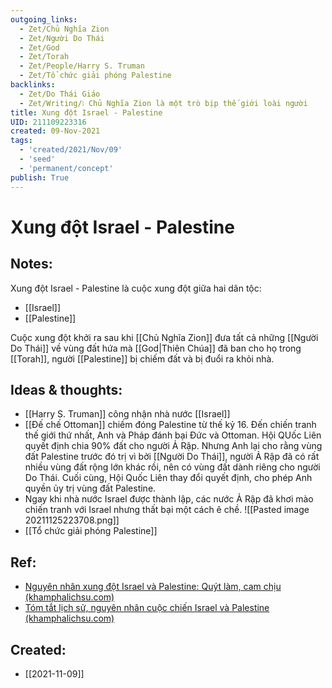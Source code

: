 ```yaml
---
outgoing_links:
  - Zet/Chủ Nghĩa Zion
  - Zet/Người Do Thái
  - Zet/God
  - Zet/Torah
  - Zet/People/Harry S. Truman
  - Zet/Tổ chức giải phóng Palestine
backlinks:
  - Zet/Do Thái Giáo
  - Zet/Writing/❕ Chủ Nghĩa Zion là một trò bịp thế giới loài người
title: Xung đột Israel - Palestine
UID: 211109223316
created: 09-Nov-2021
tags:
  - 'created/2021/Nov/09'
  - 'seed'
  - 'permanent/concept'
publish: True
---
```

# Xung đột Israel - Palestine

## Notes:
Xung đột Israel - Palestine là cuộc xung đột giữa hai dân tộc:

- [[Israel]]
- [[Palestine]]

Cuộc xung đột khởi ra sau khi [[Chủ Nghĩa Zion]] đưa tất cả những [[Người Do Thái]] về vùng đất hứa mà [[God|Thiên Chúa]] đã ban cho họ trong [[Torah]], người [[Palestine]] bị chiếm đất và bị đuổi ra khỏi nhà.

## Ideas & thoughts:
- [[Harry S. Truman]] công nhận nhà nước [[Israel]]
- [[Đế chế Ottoman]] chiếm đóng Palestine từ thế kỷ 16. Đến chiến tranh thế giới thứ nhất, Anh và Pháp đánh bại Đức và Ottoman. Hội QUốc Liên quyết định chia 90% đất cho người Ả Rập. Nhưng Anh lại cho rằng vùng đất Palestine trước đó trị vì bởi [[Người Do Thái]], người Ả Rập đã có rất nhiều vùng đất rộng lớn khác rồi, nên có vùng đất dành riêng cho người Do Thái. Cuối cùng, Hội Quốc Liên thay đổi quyết định, cho phép Anh quyền ủy trị vùng đất Palestine.
- Ngay khi nhà nước Israel được thành lập, các nước Ả Rập đã khơi mào chiến tranh với Israel nhưng thất bại một cách ê chề.
![[Pasted image 20211125223708.png]]
- [[Tổ chức giải phóng Palestine]]

## Ref:
- [Nguyên nhân xung đột Israel và Palestine: Quýt làm, cam chịu (khamphalichsu.com)](https://khamphalichsu.com/lich-su-nguyen-nhan-xung-dot-israel-va-palestine-n234.html)
- [Tóm tắt lịch sử, nguyên nhân cuộc chiến Israel và Palestine (khamphalichsu.com)](https://khamphalichsu.com/nguyen-nhan-lich-su-cuoc-chien-israel-palestine-n232.html)

## Created:
- [[2021-11-09]]
